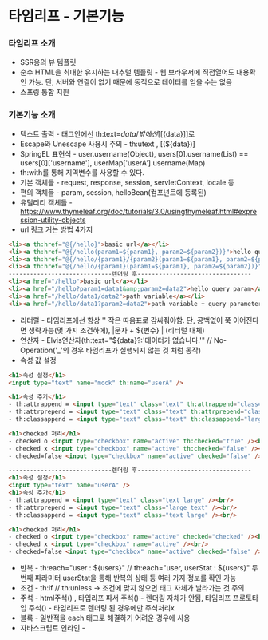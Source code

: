 # 타임리프 - 기본기능
### 타임리프 소개
+ SSR용의 뷰 템플릿
+ 순수 HTML을 최대한 유지하는 내추럴 템플릿 - 웹 브라우저에 직접열어도 내용확인 가능. 단, 서버와 연결이 없기 때문에 동적으로 데이터를 얻을 수는 없음
+ 스프링 통합 지원

### 기본기능 소개
+ 텍스트 출력 - 태그안에선 th:text=${data} / 밖에선 [[${data}]]로
+ Escape와 Unescape 사용시 주의 - th:utext , [(${data})]
+ SpringEL 표현식 - user.username(Object), users[0].username(List) == users[0]['username'], userMap['userA'].username(Map)
+ th:with를 통해 지역변수를 사용할 수 있다.
+ 기본 객체들 - request, response, session, servletContext, locale 등
+ 편의 객체들 - param, session, helloBean(컴포넌트에 등록된)
+ 유틸리티 객체들 - https://www.thymeleaf.org/doc/tutorials/3.0/usingthymeleaf.html#expression-utility-objects
+ url 링크 거는 방법 4가지
```html
<li><a th:href="@{/hello}">basic url</a></li>
<li><a th:href="@{/hello(param1=${param1}, param2=${param2})}">hello query param</a></li>
<li><a th:href="@{/hello/{param1}/{param2}(param1=${param1}, param2=${param2})}">path variable</a></li>
<li><a th:href="@{/hello/{param1}(param1=${param1}, param2=${param2})}">path variable + query parameter</a></li>
-----------------------------렌더링 후--------------------------------
<li><a href="/hello">basic url</a></li>
<li><a href="/hello?param1=data1&amp;param2=data2">hello query param</a></li>
<li><a href="/hello/data1/data2">path variable</a></li>
<li><a href="/hello/data1?param2=data2">path variable + query parameter</a></li>
```
+ 리터럴 - 타임리프에선 항상 '' 작은 따옴표로 감싸줘야함. 단, 공백없이 쭉 이어진다면 생략가능(몇 가지 조건하에), |문자 + ${변수} | (리터럴 대체)
+ 연산자 - Elvis연산자(th:text="${data}?:'데이터가 없습니다.'" // No-Operation('_'의 경우 타임리프가 실행되지 않는 것 처럼 동작)
+ 속성 값 설정
```html
<h1>속성 설정</h1>
<input type="text" name="mock" th:name="userA" />

<h1>속성 추가</h1>
- th:attrappend = <input type="text" class="text" th:attrappend="class=' large'" /><br/>
- th:attrprepend = <input type="text" class="text" th:attrprepend="class='large '" /><br/>
- th:classappend = <input type="text" class="text" th:classappend="large" /><br/>

<h1>checked 처리</h1>
- checked o <input type="checkbox" name="active" th:checked="true" /><br/>
- checked x <input type="checkbox" name="active" th:checked="false" /><br/>
- checked=false <input type="checkbox" name="active" checked="false" /><br/>

-----------------------------렌더링 후--------------------------------
<h1>속성 설정</h1>
<input type="text" name="userA" />
<h1>속성 추가</h1>
- th:attrappend = <input type="text" class="text large" /><br/>
- th:attrprepend = <input type="text" class="large text" /><br/>
- th:classappend = <input type="text" class="text large" /><br/>

<h1>checked 처리</h1>
- checked o <input type="checkbox" name="active" checked="checked" /><br/>
- checked x <input type="checkbox" name="active" /><br/>
- checked=false <input type="checkbox" name="active" checked="false" /><br/>
```
+ 반복 - th:each="user : ${users}" // th:each="user, userStat : ${users}" 두 번째 파라미터 userStat을 통해 반복의 상태 등 여러 가지 정보를 확인 가능
+ 조건 - th:if // th:unless -> 조건에 맞지 않으면 태그 자체가 날라가는 것 주의
+ 주석 - html주석(<!-- -->) , 타입리프 파서 주석(<!--/* */--!>) - 렌더링 자체가 안됨, 타임리프 프로토타입 주석(<!--/*/ /*/-->) - 타임리프로 렌더링 된 경우에만 주석처리x
+ 블록 - 일반적을 each 태그로 해결하기 어려운 경우에 사용
+ 자바스크립트 인라인 - <script th:inline="javascript"> -> script태그 안에서 타임리프 표현식사용을 편리하게 만들어줌, 객체를 json형태로 보내줌
```javasript
  var username2 = /*[[${user.username}]]*/ "test username"; // 인라인 사용시 주석처리 된 부분이 렌더링됨
// each를 통해 이런것도 가능.. 개쩐다..
<script th:inline="javascript">
    [# th:each="user, stat : ${users}"]
    var user[[${stat.count}]] = [[${user}]];
    [/]
</script>
```
+ 템플릿 조각 - 공통영역(네비바, 푸터 등)을 조각으로 만들어 코드의 재사용을 가능하게 만든다.
```html
<h1>부분 포함</h1>
<h2>부분 포함 insert</h2> // 태그 안에
<div th:insert="~{template/fragment/footer :: copy}"></div>

<h2>부분 포함 replace</h2> // 태그 자체 교체
<div th:replace="~{template/fragment/footer :: copy}"></div>

<h2>부분 포함 단순 표현식</h2>
<div th:replace="template/fragment/footer :: copy"></div>

<h1>파라미터 사용</h1>
<div th:replace="~{template/fragment/footer :: copyParam ('데이터1', '데이터2')}"></div>
```
+ 템플릿 레이아웃 - 사용법은 템플릿 조각과 같으나 조각은 태그 교체정도지만 레이아웃은 틀(레이아웃)을 바꾸는 것
